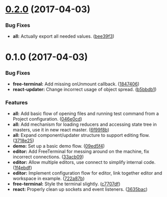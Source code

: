 <a name="0.2.0"></a>
# [0.2.0](https://github.com/udacity/ureact-workspace/compare/0.1.0...0.2.0) (2017-04-03)


### Bug Fixes

* **all:** Actually export all needed values. ([bee39f3](https://github.com/udacity/ureact-workspace/commit/bee39f3))



<a name="0.1.0"></a>
# 0.1.0 (2017-04-03)


### Bug Fixes

* **free-terminal:** Add missing onUnmount callback. ([1847406](https://github.com/udacity/ureact-workspace/commit/1847406))
* **react-updater:** Change incorrect usage of object spread. ([b5bbdb1](https://github.com/udacity/ureact-workspace/commit/b5bbdb1))


### Features

* **all:** Add basic flow of opening files and running test command from a Project configuration. ([046e0cd](https://github.com/udacity/ureact-workspace/commit/046e0cd))
* **all:** Add mechanism for loading reducers and accessing state tree in masters, use it in new react master. ([6f99f8b](https://github.com/udacity/ureact-workspace/commit/6f99f8b))
* **all:** Expand component/updater structure to support editing flow. ([3718e25](https://github.com/udacity/ureact-workspace/commit/3718e25))
* **demo:** Set up a basic demo flow. ([09ed5f4](https://github.com/udacity/ureact-workspace/commit/09ed5f4))
* **editor:** Add FreeTerminal for messing around on the machine, fix incorrect connections. ([33acb09](https://github.com/udacity/ureact-workspace/commit/33acb09))
* **editor:** Allow multiple editors, use connect to simplify internal code. ([1f4ebdf](https://github.com/udacity/ureact-workspace/commit/1f4ebdf))
* **editor:** Implement configuration flow for editor, link together editor and workspace in example. ([722a87b](https://github.com/udacity/ureact-workspace/commit/722a87b))
* **free-terminal:** Style the terminal slightly. ([c7707df](https://github.com/udacity/ureact-workspace/commit/c7707df))
* **react:** Properly clean up sockets and event listeners. ([3635bac](https://github.com/udacity/ureact-workspace/commit/3635bac))




